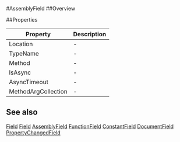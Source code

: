 #AssemblyField
##Overview



##Properties
<table class="table table-condensed table-bordered">
    <thead>
<tr>
<th>Property</th>
<th>Description</th>
</tr>
</thead>
<tbody>
<tr><td>Location</td><td> - </td></tr>
<tr><td>TypeName</td><td> - </td></tr>
<tr><td>Method</td><td> - </td></tr>
<tr><td>IsAsync</td><td> - </td></tr>
<tr><td>AsyncTimeout</td><td> - </td></tr>
<tr><td>MethodArgCollection</td><td> - </td></tr>
</tbody></table>



## See also

[Field](Field.html)
[Field](/docs/#Field.html)
[AssemblyField](/docs/#AssemblyField.html)
[FunctionField](/docs/#FunctionField.html)
[ConstantField](/docs/#ConstantField.html)
[DocumentField](/docs/#DocumentField.html)
[PropertyChangedField](/docs/#PropertyChangedField.html)